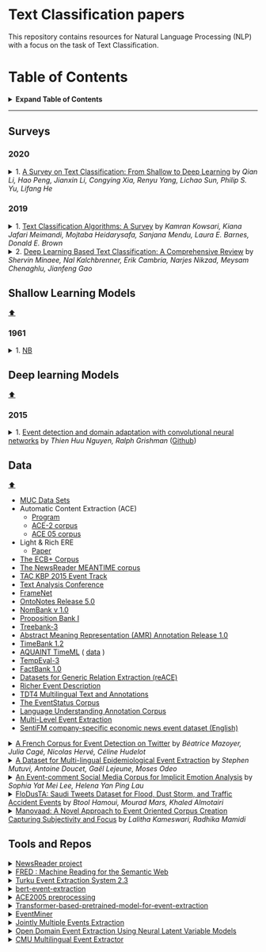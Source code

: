 # Text Classification papers

This repository contains resources for Natural Language Processing (NLP) with a focus on the task of Text Classification.

# Table of Contents

<details>

<summary><b>Expand Table of Contents</b></summary><blockquote><p align="justify">

- [Surveys](#Surveys)
- [Shallow Learning Models](#Shallow Learning Models)
- [Deep Learning models](#Deep Learning models)
- [Datasets](#Datasets)
- [Tools and Repos](#tools-and-repos)
</p></blockquote></details>

---


## Surveys


### 2020


<details>
<summary>1. <a href="https://arxiv.org/pdf/2008.00364.pdf">A Survey on Text Classification: From Shallow to Deep Learning</a> by<i> Qian Li, Hao Peng, Jianxin Li, Congying Xia, Renyu Yang, Lichao Sun, Philip S. Yu, Lifang He
</i></summary><blockquote><p align="justify">
Text classification is the most fundamental and essential task in natural language processing. The last decade has seen a surge of research in this area due to the unprecedented success of deep learning. Numerous methods, datasets, and evaluation metrics have been proposed in the literature, raising the need for a comprehensive and updated survey. This paper fills the gap by reviewing the state of the art approaches from 1961 to 2020, focusing on models from shallow to deep learning. We create a taxonomy for text classification according to the text involved and the models used for feature extraction and classification. We then discuss each of these categories in detail, dealing with both the technical developments and benchmark datasets that support tests of predictions. A comprehensive comparison between different techniques, as well as identifying the pros and cons of various evaluation metrics are also provided in this survey. Finally, we conclude by summarizing key implications, future research directions, and the challenges facing the research area.
</p></blockquote></details>

### 2019


<details>
<summary>1. <a href="https://arxiv.org/pdf/1904.08067.pdf">Text Classification Algorithms: A Survey</a> by<i> Kamran Kowsari, Kiana Jafari Meimandi, Mojtaba Heidarysafa, Sanjana Mendu, Laura E. Barnes, Donald E. Brown 
</i></summary><blockquote><p align="justify">
In recent years, there has been an exponential growth in the number of complex documents and texts that require a deeper understanding of machine learning methods to be able to accurately classify texts in many applications. Many machine learning approaches have achieved surpassing results in natural language processing. The success of these learning algorithms relies on their capacity to understand complex models and non-linear relationships within data. However, finding suitable structures, architectures, and techniques for text classification is a challenge for researchers. In this paper, a brief overview of text classification algorithms is discussed. This overview covers different text feature extractions, dimensionality reduction methods, existing algorithms and techniques, and evaluations methods. Finally, the limitations of each technique and their application in the real-world problem are discussed.
</p></blockquote></details>



<details>
<summary>2. <a href="https://arxiv.org/pdf/2004.03705.pdf">Deep Learning Based Text Classification: A Comprehensive Review</a> by<i> Shervin Minaee, Nal Kalchbrenner, Erik Cambria, Narjes Nikzad, Meysam Chenaghlu, Jianfeng Gao </i></summary><blockquote><p align="justify">
Deep learning based models have surpassed classical machine learning based approaches in various text classification tasks, including sentiment analysis, news categorization, question answering, and natural language inference. In this work, we provide a detailed review of more than 150 deep learning based models for text classification developed in recent years, and discuss their technical contributions, similarities, and strengths. We also provide a summary of more than 40 popular datasets widely used for text classification. Finally, we provide a quantitative analysis of the performance of different deep learning models on popular benchmarks, and discuss future research directions.
</p></blockquote></details>



## Shallow Learning Models
[:arrow_up:](#table-of-contents)
### 1961 

<details>
<summary>1. <a href="https://dl.acm.org/doi/10.1145/321075.321084">NB</a> </summary><blockquote><p align="justify">
</p></blockquote></details>


## Deep learning Models
[:arrow_up:](#table-of-contents)
### 2015 



<details>
<summary>1. <a href="https://www.aclweb.org/anthology/P15-2060/">Event detection and domain adaptation with convolutional neural networks</a> by<i> Thien Huu Nguyen, Ralph Grishman </i>(<a href="https://github.com/ThanhChinhBK/event_detector">Github</a>)</summary><blockquote><p align="justify">
We study the event detection problem using convolutional neural networks (CNNs) that overcome the two fundamental limitations of the traditional feature-based approaches to this task: complicated feature engineering for rich feature sets and error propagation from the preceding stages which generate these features. The experimental results show that the CNNs outperform the best reported feature-based systems in the general setting as well as the domain adaptation setting without resorting to extensive external resources.
</p></blockquote></details>



## Data
[:arrow_up:](#table-of-contents)

* <a href="https://www-nlpir.nist.gov/related_projects/muc/muc_data/muc_data_index.html">MUC Data Sets</a>
* Automatic Content Extraction (ACE) 
	* <a href="https://www.ldc.upenn.edu/collaborations/past-projects/ace">Program</a>
	* <a href="https://catalog.ldc.upenn.edu/LDC2003T11">ACE-2 corpus</a>
	* <a href="https://catalog.ldc.upenn.edu/LDC2006T06">ACE 05 corpus</a>
* Light & Rich ERE
	* <a href="http://www.aclweb.org/old_anthology/W/W15/W15-0812.pdf">Paper</a> 
* <a href="http://www.newsreader-project.eu/results/data/the-ecb-corpus/">The ECB+ Corpus</a>
* <a href="http://www.newsreader-project.eu/results/data/wikinews/">The NewsReader MEANTIME corpus</a>
* <a href="https://tac.nist.gov//2015/KBP/Event/index.html">TAC KBP 2015 Event Track</a>
* <a href="https://tac.nist.gov/">Text Analysis Conference</a>
* <a href="https://framenet.icsi.berkeley.edu/fndrupal/">FrameNet</a>
* <a href="https://catalog.ldc.upenn.edu/LDC2013T19">OntoNotes Release 5.0</a>
* <a href="https://catalog.ldc.upenn.edu/LDC2008T23">NomBank v 1.0</a>
* <a href="https://catalog.ldc.upenn.edu/LDC2004T14">Proposition Bank I</a>
* <a href="https://catalog.ldc.upenn.edu/LDC99T42">Treebank-3</a>
* <a href="https://catalog.ldc.upenn.edu/LDC2014T12">Abstract Meaning Representation (AMR) Annotation Release 1.0</a>
* <a href="https://catalog.ldc.upenn.edu/LDC2006T08">TimeBank 1.2</a>
* <a href="http://universal.elra.info/product_info.php?cPath=42_43&products_id=2333">AQUAINT TimeML</a>  ( <a href="https://github.com/cnorthwood/ternip/tree/master/sample_data/aquaint_timeml_1.0">data</a> )
* <a href="https://www.cs.york.ac.uk/semeval-2013/task1/index.html">TempEval-3</a>
* <a href="https://catalog.ldc.upenn.edu/LDC2009T23">FactBank 1.0</a>
* <a href="https://catalog.ldc.upenn.edu/LDC2011T08">Datasets for Generic Relation Extraction (reACE)</a>
* <a href="https://catalog.ldc.upenn.edu/LDC2016T23">Richer Event Description</a>
* <a href="https://catalog.ldc.upenn.edu/LDC2005T16">TDT4 Multilingual Text and Annotations</a>
* <a href="https://catalog.ldc.upenn.edu/LDC2017T09">The EventStatus Corpus</a>
* <a href="https://catalog.ldc.upenn.edu/LDC2009T10">Language Understanding Annotation Corpus</a>
* <a href="http://nactem.ac.uk/MLEE/">Multi-Level Event Extraction </a>
* <a href="https://osf.io/enu2k/">SentiFM company-specific economic news event dataset (English)</a>
<details><summary><a href="https://www.aclweb.org/anthology/2020.lrec-1.763/">A French Corpus for Event Detection on Twitter</a> by<i> Béatrice Mazoyer, Julia Cagé, Nicolas Hervé, Céline Hudelot </i></summary><blockquote><p align="justify">
We present Event2018, a corpus annotated for event detection tasks, consisting of 38 million tweets in French (retweets excluded) including more than 130,000 tweets manually annotated by three annotators as related or unrelated to a given event. The 243 events were selected both from press articles and from subjects trending on Twitter during the annotation period (July to August 2018). In total, more than 95,000 tweets were annotated as related to one of the selected events. We also provide the titles and URLs of 15,500 news articles automatically detected as related to these events. In addition to this corpus, we detail the results of our event detection experiments on both this dataset and another publicly available dataset of tweets in English. We ran extensive tests with different types of text embeddings and a standard Topic Detection and Tracking algorithm, and detail our evaluation method. We show that tf-idf vectors allow the best performance for this task on both corpora. These results are intended to serve as a baseline for researchers wishing to test their own event detection systems on our corpus.
</p></blockquote></details>

<details><summary><a href="https://www.aclweb.org/anthology/2020.lrec-1.509/">A Dataset for Multi-lingual Epidemiological Event Extraction</a> by<i> Stephen Mutuvi, Antoine Doucet, Gaël Lejeune, Moses Odeo </i></summary><blockquote><p align="justify">
This paper proposes a corpus for the development and evaluation of tools and techniques for identifying emerging infectious disease threats in online news text. The corpus can not only be used for information extraction, but also for other natural language processing (NLP) tasks such as text classification. We make use of articles published on the Program for Monitoring Emerging Diseases (ProMED) platform, which provides current information about outbreaks of infectious diseases globally. Among the key pieces of information present in the articles is the uniform resource locator (URL) to the online news sources where the outbreaks were originally reported. We detail the procedure followed to build the dataset, which includes leveraging the source URLs to retrieve the news reports and subsequently pre-processing the retrieved documents. We also report on experimental results of event extraction on the dataset using the Data Analysis for Information Extraction in any Language(DAnIEL) system. DAnIEL is a multilingual news surveillance system that leverages unique attributes associated with news reporting to extract events: repetition and saliency. The system has wide geographical and language coverage, including low-resource languages. In addition, we compare different classification approaches in terms of their ability to differentiate between epidemic-related and unrelated news articles that constitute the corpus.
</p></blockquote></details>

<details><summary><a href="https://www.aclweb.org/anthology/2020.lrec-1.203/">An Event-comment Social Media Corpus for Implicit Emotion Analysis</a> by<i> Sophia Yat Mei Lee, Helena Yan Ping Lau </i></summary><blockquote><p align="justify">
The classification of implicit emotions in text has always been a great challenge to emotion processing. Even though the majority of emotion expressed implicitly, most previous attempts at emotions have focused on the examination of explicit emotions. The poor performance of existing emotion identification and classification models can partly be attributed to the disregard of implicit emotions. In view of this, this paper presents the development of a Chinese event-comment social media emotion corpus. The corpus deals with both explicit and implicit emotions with more emphasis being placed on the implicit ones. This paper specifically describes the data collection and annotation of the corpus. An annotation scheme has been proposed for the annotation of emotion-related information including the emotion type, the emotion cause, the emotion reaction, the use of rhetorical question, the opinion target (i.e. the semantic role in an event that triggers an emotion), etc. Corpus data shows that the annotated items are of great value to the identification of implicit emotions. We believe that the corpus will be a useful resource for both explicit and implicit emotion classification and detection as well as event classification.
</p></blockquote></details>

<details><summary><a href="https://www.aclweb.org/anthology/2020.lrec-1.174/">FloDusTA: Saudi Tweets Dataset for Flood, Dust Storm, and Traffic Accident Events</a> by<i> Btool Hamoui, Mourad Mars, Khaled Almotairi </i></summary><blockquote><p align="justify">
The rise of social media platforms makes it a valuable information source of recent events and users’ perspective towards them. Twitter has been one of the most important communication platforms in recent years. Event detection, one of the information extraction aspects, involves identifying specified types of events in the text. Detecting events from tweets can help to predict real-world events precisely. A serious challenge that faces Arabic event detection is the lack of Arabic datasets that can be exploited in detecting events. This paper will describe FloDusTA, which is a dataset of tweets that we have built for the purpose of developing an event detection system. The dataset contains tweets written in both Modern Standard Arabic and Saudi dialect. The process of building the dataset starting from tweets collection to annotation by human annotators will be present. The tweets are labeled with four labels: flood, dust storm, traffic accident, and non-event. The dataset was tested for classification and the result was strongly encouraging.
</p></blockquote></details>

<details><summary><a href="https://www.aclweb.org/anthology/2020.lrec-1.609/">Manovaad: A Novel Approach to Event Oriented Corpus Creation Capturing Subjectivity and Focus</a> by<i> Lalitha Kameswari, Radhika Mamidi </i></summary><blockquote><p align="justify">
In today’s era of globalisation, the increased outreach for every event across the world has been leading to conflicting opinions, arguments and disagreements, often reflected in print media and online social platforms. It is necessary to distinguish factual observations from personal judgements in news, as subjectivity in reporting can influence the audience’s perception of reality. Several studies conducted on the different styles of reporting in journalism are essential in understanding phenomena such as media bias and multiple interpretations of the same event. This domain finds applications in fields such as Media Studies, Discourse Analysis, Information Extraction, Sentiment Analysis, and Opinion Mining. We present an event corpus Manovaad-v1.0 consisting of 1035 news articles corresponding to 65 events from 3 levels of newspapers viz., Local, National, and International levels. Using this novel format, we correlate the trends in the degree of subjectivity with the geographical closeness of reporting using a Bi-RNN model. We also analyse the role of background and focus in event reporting and capture the focus shift patterns within a global discourse structure for an event. We do this across different levels of reporting and compare the results with the existing work on discourse processing.
</p></blockquote></details>

## Tools and Repos

<details>
<summary> <a href="http://www.newsreader-project.eu/results/software/">NewsReader project</a></summary><blockquote><p align="justify">
On this page, you can find the different software modules developed by the NewsReader project. The easiest setup is provided by the virtual machine package that contains the complete pipelines. For those interested in trying out different parts of the pipelines, all separate modules are listed below as well. Please note that the pipelines take NAF files as input, for which we have made available Java and Python libraries.

With each module, we specify who developed it. The quickest way to get help with a module is to contact that person. If a publication is associated with a module, it will be specified on the module’s page.
</p></blockquote></details>


<details>
<summary><a href="http://wit.istc.cnr.it/stlab-tools/fred/">FRED : Machine Reading for the Semantic Web </a></summary><blockquote><p align="justify">
FRED is a machine reader for the Semantic Web: it is able to parse natural language text in 48 different languages and transform it to linked data. It is implemented in Python and available as REST service and as a Python library suite [fredlib]. FRED background theories are: Combinatory Categorial Grammar [C&C], Discourse Representation Theory [DRT, Boxer], Frame Semantics [Fillmore 1976] and Ontology Design Patterns [Ontology Handbook]. FRED leverages Natural Language Processing components for performing Named Entity Resolution [Stanbol, TagMe], Coreference Resolution [CoreNLP], and Word Sense Disambiguation [Boxer, IMS]. All FRED graphs include textual annotations and represent textual segmentation, expressed by means of EARMARK and NIF.
</p></blockquote></details>

<details>
<summary><a href="https://github.com/jbjorne/TEES">Turku Event Extraction System 2.3</a></summary><blockquote><p align="justify">
Turku Event Extraction System (TEES) is a free and open source natural language processing system developed for the extraction of events and relations from  biomedical text. It is written mostly in Python, and should work in generic Unix/Linux environments.
</p></blockquote></details>

<details>
<summary><a href="https://github.com/nlpcl-lab/bert-event-extraction">bert-event-extraction</a></summary><blockquote><p align="justify">
Pytorch Solution of Event Extraction Task using BERT on ACE 2005 corpus
</p></blockquote></details>

<details>
<summary><a href="https://github.com/nlpcl-lab/ace2005-preprocessing">ACE2005 preprocessing</a></summary><blockquote><p align="justify">
This is a simple code for preprocessing ACE 2005 corpus for Event Extraction task.
</p></blockquote></details>

<details>
<summary><a href="https://github.com/Hanlard/Transformer-based-pretrained-model-for-event-extraction">Transformer-based-pretrained-model-for-event-extraction</a></summary><blockquote><p align="justify">
Pre-trained language models such as BERT / OpenAI-GPT2 / ALBERT / XLM / Roberta / XLNet / Ctrl / DistilBert / TransfoXL are used to perform event extraction tasks on the ace2005 dataset.
</p></blockquote></details>

<details>
<summary><a href="https://github.com/hltcoe/EventMiner">EventMiner</a></summary><blockquote><p align="justify">
EventMiner aims to serve, primarily, as an interface to various NLP analytics to extract event information from text. This project is setup with a REST frontend interface, which accepts text input, that is then further passed via a RabbitMQ messaging queue to various analytics as appropriate. The project is comprised of Docker containers, with orchestration handled by docker-compose. This, combined with RabbitMQ as the messaging layer, allows for clean definitions of interactions between services and minimal setup for the end user.
</p></blockquote></details>

<details>
<summary><a href="https://github.com/lx865712528/EMNLP2018-JMEE">Jointly Multiple Events Extraction</a></summary><blockquote><p align="justify">
This is the code of the Jointly Multiple Events Extraction (JMEE) in our EMNLP 2018 paper.
</p></blockquote></details>

<details>
<summary><a href="https://github.com/lx865712528/ACL2019-ODEE">Open Domain Event Extraction Using Neural Latent Variable Models</a></summary><blockquote><p align="justify">
This is the python3 code for the paper "Open Domain Event Extraction Using Neural Latent Variable Models" in ACL 2019.
</p></blockquote></details>

<details>
<summary><a href="https://github.com/ahsi/Multilingual_Event_Extraction">CMU Multilingual Event Extractor</a></summary><blockquote><p align="justify">
Python code to run ACE-style event extraction on English, Chinese, or Spanish texts 
</p></blockquote></details>

